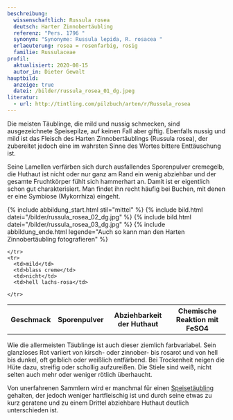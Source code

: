 ```yaml
---
beschreibung:
  wissenschaftlich: Russula rosea
  deutsch: Harter Zinnobertäubling
  referenz: "Pers. 1796 "
  synonym: "Synonyme: Russula lepida, R. rosacea "
  erlaeuterung: rosea = rosenfarbig, rosig
  familie: Russulaceae
profil:
  aktualisiert: 2020-08-15
  autor_in: Dieter Gewalt
hauptbild:
  anzeige: true
  datei: /bilder/russula_rosea_01_dg.jpeg
literatur:
  - url: http://tintling.com/pilzbuch/arten/r/Russula_rosea
---
```

Die meisten Täublinge, die mild und nussig schmecken, sind ausgezeichnete Speisepilze, auf keinen Fall aber giftig. Ebenfalls nussig und mild ist das Fleisch des Harten Zinnobertäublings (Russula rosea), der zubereitet jedoch eine im wahrsten Sinne des Wortes bittere Enttäuschung ist.

Seine Lamellen verfärben sich durch ausfallendes Sporenpulver cremegelb, die Huthaut ist nicht oder nur ganz am Rand ein wenig abziehbar und der gesamte Fruchtkörper fühlt sich hammerhart an. Damit ist er eigentlich schon gut charakterisiert. Man findet ihn recht häufig bei Buchen, mit denen er eine Symbiose (Mykorrhiza) eingeht.

{% include abbildung_start.html stil="mittel" %}
{% include bild.html datei="/bilder/russula_rosea_02_dg.jpg" %}
{% include bild.html datei="/bilder/russula_rosea_03_dg.jpg" %}
{% include abbildung_ende.html legende="Auch so kann man den Harten Zinnobertäubling fotografieren" %}

<div class="table-responsive">
  <table class="table taeubling">
    <tr>
      <th rowspan="2">Geschmack</th>
      <th rowspan="2">Sporenpulver</th>
      <th rowspan="2">Abziehbarkeit der Huthaut</th>
      <th colspan="3" class="text-center">Chemische Reaktion mit FeSO4</th>
    </tr>
    <tr>
      
      
    </tr>
    <tr>
      <td>mild</td>
      <td>blass creme</td>
      <td>nicht</td>
      <td>hell lachs-rosa</td>
       
    </tr>
  </table>
</div>

Wie die allermeisten Täublinge ist auch dieser ziemlich farbvariabel. Sein glanzloses Rot variiert von kirsch- oder zinnober- bis rosarot und von hell bis dunkel, oft gelblich oder weißlich entfärbend. Bei Trockenheit neigen die Hüte dazu, streifig oder schollig aufzureißen. Die Stiele sind weiß, nicht selten auch mehr oder weniger rötlich überhaucht.

Von unerfahrenen Sammlern wird er manchmal für einen [Speisetäubling](/pilze/russula-vesca-speisetäubling) gehalten, der jedoch weniger hartfleischig ist und durch seine etwas zu kurz geratene und zu einem Drittel abziehbare Huthaut deutlich unterschieden ist.